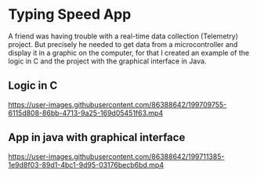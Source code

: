 # Typing Speed App

A friend was having trouble with a real-time data collection (Telemetry) project. But precisely he needed to get data from a microcontroller and display it in a graphic on the computer, for that I created an example of the logic in C and the project with the graphical interface in Java.

## Logic in C

https://user-images.githubusercontent.com/86388642/199709755-6115d808-86bb-4713-9a25-169d05451f63.mp4

## App in java with graphical interface

https://user-images.githubusercontent.com/86388642/199711385-1e9d8f03-89d1-4bc1-9d95-03176becb6bd.mp4
